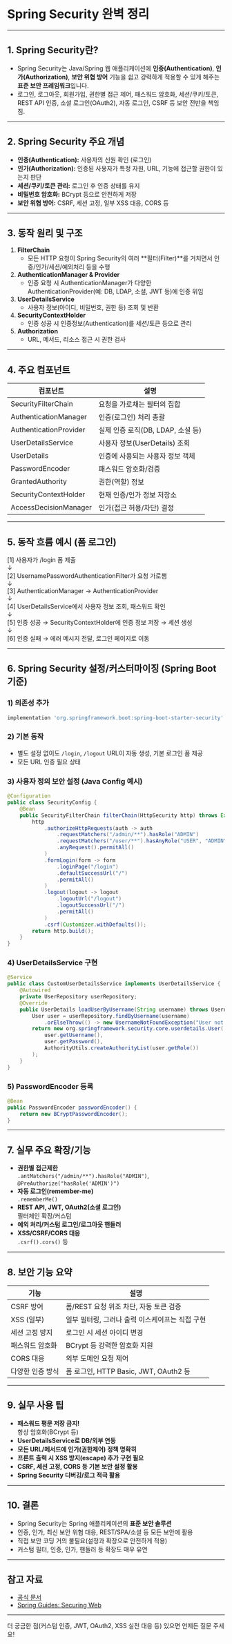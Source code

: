 # Spring Security 완벽 정리

---

## 1. Spring Security란?

- Spring Security는 Java/Spring 웹 애플리케이션에 **인증(Authentication)**, **인가(Authorization)**, **보안 위협 방어** 기능을 쉽고 강력하게 적용할 수 있게 해주는 **표준 보안 프레임워크**입니다.
- 로그인, 로그아웃, 회원가입, 권한별 접근 제어, 패스워드 암호화, 세션/쿠키/토큰, REST API 인증, 소셜 로그인(OAuth2), 자동 로그인, CSRF 등 보안 전반을 책임짐.

---

## 2. Spring Security 주요 개념

- **인증(Authentication):** 사용자의 신원 확인 (로그인)
- **인가(Authorization):** 인증된 사용자가 특정 자원, URL, 기능에 접근할 권한이 있는지 판단
- **세션/쿠키/토큰 관리:** 로그인 후 인증 상태를 유지
- **비밀번호 암호화:** BCrypt 등으로 안전하게 저장
- **보안 위협 방어:** CSRF, 세션 고정, 일부 XSS 대응, CORS 등

---

## 3. 동작 원리 및 구조

1. **FilterChain**  
   - 모든 HTTP 요청이 Spring Security의 여러 **필터(Filter)**를 거치면서 인증/인가/세션/예외처리 등을 수행
2. **AuthenticationManager & Provider**  
   - 인증 요청 시 AuthenticationManager가 다양한 AuthenticationProvider(예: DB, LDAP, 소셜, JWT 등)에 인증 위임
3. **UserDetailsService**  
   - 사용자 정보(아이디, 비밀번호, 권한 등) 조회 및 반환
4. **SecurityContextHolder**  
   - 인증 성공 시 인증정보(Authentication)를 세션/토큰 등으로 관리
5. **Authorization**  
   - URL, 메서드, 리소스 접근 시 권한 검사

---

## 4. 주요 컴포넌트

| 컴포넌트                   | 설명                                        |
|---------------------------|--------------------------------------------|
| SecurityFilterChain       | 요청을 가로채는 필터의 집합                 |
| AuthenticationManager     | 인증(로그인) 처리 총괄                       |
| AuthenticationProvider    | 실제 인증 로직(DB, LDAP, 소셜 등)           |
| UserDetailsService        | 사용자 정보(UserDetails) 조회               |
| UserDetails               | 인증에 사용되는 사용자 정보 객체             |
| PasswordEncoder           | 패스워드 암호화/검증                        |
| GrantedAuthority          | 권한(역할) 정보                             |
| SecurityContextHolder     | 현재 인증/인가 정보 저장소                  |
| AccessDecisionManager     | 인가(접근 허용/차단) 결정                   |

---

## 5. 동작 흐름 예시 (폼 로그인)

[1] 사용자가 /login 폼 제출  
   ↓  
[2] UsernamePasswordAuthenticationFilter가 요청 가로챔  
   ↓  
[3] AuthenticationManager → AuthenticationProvider  
   ↓  
[4] UserDetailsService에서 사용자 정보 조회, 패스워드 확인  
   ↓  
[5] 인증 성공 → SecurityContextHolder에 인증 정보 저장 → 세션 생성  
   ↓  
[6] 인증 실패 → 에러 메시지 전달, 로그인 페이지로 이동  

---

## 6. Spring Security 설정/커스터마이징 (Spring Boot 기준)

### 1) 의존성 추가

```gradle
implementation 'org.springframework.boot:spring-boot-starter-security'
```

### 2) 기본 동작

- 별도 설정 없이도 `/login`, `/logout` URL이 자동 생성, 기본 로그인 폼 제공
- 모든 URL 인증 필요 상태

### 3) 사용자 정의 보안 설정 (Java Config 예시)

```java
@Configuration
public class SecurityConfig {
    @Bean
    public SecurityFilterChain filterChain(HttpSecurity http) throws Exception {
        http
            .authorizeHttpRequests(auth -> auth
                .requestMatchers("/admin/**").hasRole("ADMIN")
                .requestMatchers("/user/**").hasAnyRole("USER", "ADMIN")
                .anyRequest().permitAll()
            )
            .formLogin(form -> form
                .loginPage("/login")
                .defaultSuccessUrl("/")
                .permitAll()
            )
            .logout(logout -> logout
                .logoutUrl("/logout")
                .logoutSuccessUrl("/")
                .permitAll()
            )
            .csrf(Customizer.withDefaults());
        return http.build();
    }
}
```

### 4) UserDetailsService 구현

```java
@Service
public class CustomUserDetailsService implements UserDetailsService {
    @Autowired
    private UserRepository userRepository;
    @Override
    public UserDetails loadUserByUsername(String username) throws UsernameNotFoundException {
        User user = userRepository.findByUsername(username)
            .orElseThrow(() -> new UsernameNotFoundException("User not found"));
        return new org.springframework.security.core.userdetails.User(
            user.getUsername(),
            user.getPassword(),
            AuthorityUtils.createAuthorityList(user.getRole())
        );
    }
}
```

### 5) PasswordEncoder 등록

```java
@Bean
public PasswordEncoder passwordEncoder() {
    return new BCryptPasswordEncoder();
}
```

---

## 7. 실무 주요 확장/기능

- **권한별 접근제한**  
  `.antMatchers("/admin/**").hasRole("ADMIN")`,  
  `@PreAuthorize("hasRole('ADMIN')")`
- **자동 로그인(remember-me)**  
  `.rememberMe()`
- **REST API, JWT, OAuth2(소셜 로그인)**  
  필터체인 확장/커스텀
- **예외 처리/커스텀 로그인/로그아웃 핸들러**  
- **XSS/CSRF/CORS 대응**  
  `.csrf().cors()` 등

---

## 8. 보안 기능 요약

| 기능            | 설명                                             |
|-----------------|--------------------------------------------------|
| CSRF 방어       | 폼/REST 요청 위조 차단, 자동 토큰 검증           |
| XSS (일부)      | 일부 필터링, 그러나 출력 이스케이프는 직접 구현   |
| 세션 고정 방지  | 로그인 시 세션 아이디 변경                       |
| 패스워드 암호화 | BCrypt 등 강력한 암호화 지원                     |
| CORS 대응       | 외부 도메인 요청 제어                            |
| 다양한 인증 방식| 폼 로그인, HTTP Basic, JWT, OAuth2 등            |

---

## 9. 실무 사용 팁

- **패스워드 평문 저장 금지!**  
  항상 암호화(BCrypt 등)
- **UserDetailsService로 DB/외부 연동**
- **모든 URL/메서드에 인가(권한제어) 정책 명확히**
- **프론트 출력 시 XSS 방지(escape) 추가 구현 필요**
- **CSRF, 세션 고정, CORS 등 기본 보안 설정 활용**
- **Spring Security 디버깅/로그 적극 활용**

---

## 10. 결론

- Spring Security는 Spring 애플리케이션의 **표준 보안 솔루션**  
- 인증, 인가, 최신 보안 위협 대응, REST/SPA/소셜 등 모든 보안에 활용  
- 직접 보안 코딩 거의 불필요(설정과 확장으로 안전하게 적용)
- 커스텀 필터, 인증, 인가, 핸들러 등 확장도 매우 유연

---

## 참고 자료

- [공식 문서](https://docs.spring.io/spring-security/site/docs/current/reference/html5/)
- [Spring Guides: Securing Web](https://spring.io/guides/gs/securing-web/)

---

더 궁금한 점(커스텀 인증, JWT, OAuth2, XSS 실전 대응 등) 있으면 언제든 질문 주세요!
